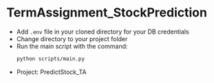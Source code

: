    # TermAssignment_StockPrediction

   - Add `.env` file in your cloned directory for your DB credentials
   - Change directory to your project folder
   - Run the main script with the command:
     ```bash
     python scripts/main.py
     ```
   - Project: PredictStock_TA
